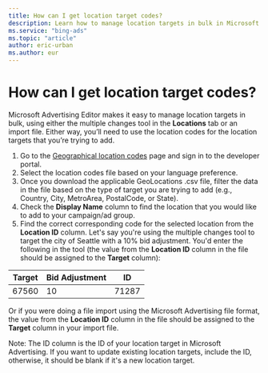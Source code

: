 ```yaml
---
title: How can I get location target codes?
description: Learn how to manage location targets in bulk in Microsoft Advertising Editor.
ms.service: "bing-ads"
ms.topic: "article"
author: eric-urban
ms.author: eur
---
```


# How can I get location target codes?

Microsoft Advertising Editor makes it easy to manage location targets in bulk, using either the multiple changes tool in the **Locations** tab or an import file. Either way, you’ll need to use the location codes for the location targets that you’re trying to add.

1. Go to the [Geographical location codes](https://go.microsoft.com/fwlink?LinkId=536556) page and sign in to the developer portal.
1. Select the location codes file based on your language preference.
1. Once you download the applicable GeoLocations .csv file, filter the data in the file based on the type of target you are trying to add (e.g., Country, City, MetroArea, PostalCode, or State).
1. Check the **Display Name** column to find the location that you would like to add to your campaign/ad group.
1. Find the correct corresponding code for the selected location from the **Location ID** column.
Let's say you're using the multiple changes tool to target the city of Seattle with a 10% bid adjustment. You'd enter the following in the tool (the value from the **Location ID** column in the file should be assigned to the **Target** column):

|Target|Bid Adjustment|ID|
|---|---|---|
|67560|10|71287|

Or if you were doing a file import using the Microsoft Advertising file format, the value from the **Location ID** column in the file should be assigned to the **Target** column in your import file.

Note: The ID column is the ID of your location target in Microsoft Advertising. If you want to update existing location targets, include the ID, otherwise, it should be blank if it's a new location target.


